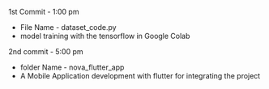 1st Commit - 1:00 pm 
- File Name - dataset_code.py
- model training with the tensorflow in Google Colab

2nd commit - 5:00 pm 
- folder Name - nova_flutter_app
- A Mobile Application development with flutter for integrating the project